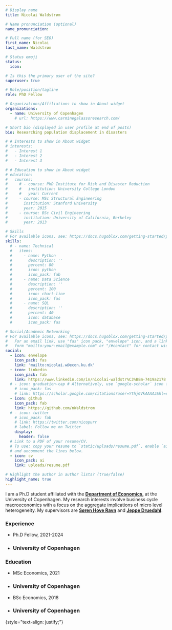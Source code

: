```yaml
---
# Display name
title: Nicolai Waldstrøm

# Name pronunciation (optional)
name_pronunciation: 

# Full name (for SEO)
first_name: Nicolai 
last_name: Waldstrøm

# Status emoji
status:
  icon: 

# Is this the primary user of the site?
superuser: true

# Role/position/tagline
role: PhD Fellow

# Organizations/Affiliations to show in About widget
organizations:
  - name: University of Copenhagen 
    # url: https://www.carminegalassoresearch.com/

# Short bio (displayed in user profile at end of posts)
bio: Researching population displacement in disasters

# # Interests to show in About widget
# interests:
#   - Interest 1
#   - Interest 2
#   - Interest 3

# # Education to show in About widget
# education:
#   courses:
#     # - course: PhD Institute for Risk and Disaster Reduction
#     #   institution: University College London
#     #   year: Current
#     - course: MSc Structural Engineering
#       institution: Stanford University
#       year: 2015
#     - course: BSc Civil Engineering
#       institution: University of California, Berkeley
#       year: 2013

# Skills
# For available icons, see: https://docs.hugoblox.com/getting-started/page-builder/#icons
skills:
  # - name: Technical
  #   items:
  #     - name: Python
  #       description: ''
  #       percent: 80
  #       icon: python
  #       icon_pack: fab
  #     - name: Data Science
  #       description: ''
  #       percent: 100
  #       icon: chart-line
  #       icon_pack: fas
  #     - name: SQL
  #       description: ''
  #       percent: 40
  #       icon: database
  #       icon_pack: fas

# Social/Academic Networking
# For available icons, see: https://docs.hugoblox.com/getting-started/page-builder/#icons
#   For an email link, use "fas" icon pack, "envelope" icon, and a link in the
#   form "mailto:your-email@example.com" or "/#contact" for contact widget.
social:
  - icon: envelope
    icon_pack: fas
    link: 'mailto:nicolai.w@econ.ku.dk'
  - icon: linkedin
    icon_pack: fab
    link: https://www.linkedin.com/in/nicolai-waldstr%C3%B8m-7419a2178
  # - icon: graduation-cap # Alternatively, use `google-scholar` icon from `ai` icon pack
    # icon_pack: fas
    # link: https://scholar.google.com/citations?user=YThjGVkAAAAJ&hl=en
  - icon: github
    icon_pack: fab
    link: https://github.com/nWaldstrom
  # - icon: twitter
    # icon_pack: fab
    # link: https://twitter.com/nicopurr
    # label: Follow me on Twitter
    display:
      header: false
  # Link to a PDF of your resume/CV.
  # To use: copy your resume to `static/uploads/resume.pdf`, enable `ai` icons in `params.yaml`,
  # and uncomment the lines below.
  - icon: cv
    icon_pack: ai
    link: uploads/resume.pdf

# Highlight the author in author lists? (true/false)
highlight_name: true
---
```


<!-- I'm currently researching household displacement due to disasters at University College London (UCL). My background is in structural engineering and I have over nine years of experience quantifying disaster risks. At the Global Earthquake Model (GEM) Foundation, I conducted earthquake risk assessment at the national and regional scales. At Arup, I was focused on the campus and building-specific scales, with an emphasis on modeling recovery after disasters. -->

I am a Ph.D student affiliated with the <a href="https://www.economics.ku.dk/" style="font-weight: bold;"> Department of Economics,</a> at the University of Copenhagen. My research interests involve business cycle macroeconomics with a focus on the aggregate implications of micro level heterogeneity. My supervisors are <a href="https://sites.google.com/site/sorenhoveravn" style=" font-weight: bold;">Søren Hove Ravn</a> and <a href="https://sites.google.com/view/jeppe-druedahl/" style="font-weight: bold; ">Jeppe Druedahl</a>.

<div class="container">
  <div class="row justify-content-between">
    <div class="col">
      <h3>Experience</h3>
        <ul class="fa-ul">
        <li><span class="fa-li"><i class="fas fa-briefcase"></i></span>Ph.D Fellow, 2021-2024</li>
        <li><span class="portrait-title"><h3>University of Copenhagen</h3></span></li>
        <!-- <li><span class="fa-li"><i class="fas fa-briefcase"></i></span>TEMP</li> -->
        <!-- <li><span class="portrait-title"><h3>TEMP</h3></li> -->
        </ul>
    </div>
    <div class="col">
      <h3>Education</h3>
        <ul class="fa-ul">
        <li><span class="fa-li"><i class="fas fa-graduation-cap"></i></span>MSc Economics, 2021</li>
        <li><span class="portrait-title"><h3>University of Copenhagen</h3></li>
        <li><span class="fa-li"><i class="fas fa-graduation-cap"></i></span>BSc Economics, 2018</li>
        <li><span class="portrait-title"><h3>University of Copenhagen</h3></li>
        </ul>
    </div>
  </div>
</div>

<!-- <div class="container">
  <div class="row justify-content-between">
    <div class="col">
      <h3>Experience</h3>
        <ul class="fa-ul">
        <li><span class="fa-li"><i class="fas fa-briefcase"></i></span>Global Earthquake Model, 2019-2023</li>
        <li><span class="portrait-title"><h3>Pavia, Italy</h3></span></li>
        <li><span class="fa-li"><i class="fas fa-briefcase"></i></span>Arup, Risk and Resilience, 2014-2019</li>
        <li><span class="portrait-title"><h3>San Francisco, CA, USA</h3></li>
        </ul>
    </div>
    <div class="col">
      <h3>Education</h3>
        <ul class="fa-ul">
        <li><span class="fa-li"><i class="fas fa-graduation-cap"></i></span>MSc Structural Engineering, 2015</li>
        <li><span class="portrait-title"><h3>Stanford University</h3></li>
        <li><span class="fa-li"><i class="fas fa-graduation-cap"></i></span>BSc Civil Engineering, 2013</li>
        <li><span class="portrait-title"><h3>University of California, Berkeley</h3></li>
        </ul>
    </div>
  </div>
</div> -->

{style="text-align: justify;"}
